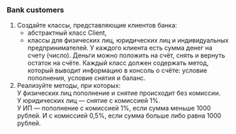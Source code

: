 ### Bank customers  

1. Создайте классы, представляющие клиентов банка:  
   * абстрактный класс Client,
   * классы для физических лиц, юридических лиц и индивидуальных предпринимателей.
   У каждого клиента есть сумма денег на счету (число). Деньги можно положить на счёт, снять и вернуть остаток на счёте. Каждый класс должен содержать метод, который выводит информацию в консоль о счёте: условие пополнения, условие снятия и баланс.
2. Реализуйте методы, при которых:  
   У физических лиц пополнение и снятие происходит без комиссии.  
   У юридических лиц — снятие с комиссией 1%.  
   У ИП — пополнение с комиссией 1%, если сумма меньше 1000 рублей. И с комиссией 0,5%, если сумма больше либо равна 1000 рублей.
